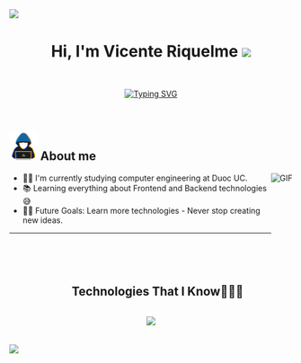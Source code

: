 <!--horizontal divider(gradiant)-->
<img src="https://user-images.githubusercontent.com/73097560/115834477-dbab4500-a447-11eb-908a-139a6edaec5c.gif">

<h1 align="center">Hi, I'm Vicente Riquelme <img src="https://media.giphy.com/media/hvRJCLFzcasrR4ia7z/giphy.gif" width="35"></h1>
<br>
<p align="center">
  <a href="https://git.io/typing-svg"><img src="https://readme-typing-svg.demolab.com?font=Fira+Code&weight=900&size=27&duration=4500&pause=1000&color=59D5E0&center=true&random=false&width=435&lines=Computer+Science+Student;Competitive+Programmer;Interested+in+Web+Development;Always+Learning+New+Things" alt="Typing SVG" /></a>
</p>

<br>

## <picture><img src = "https://github.com/0xAbdulKhalid/0xAbdulKhalid/raw/main/assets/mdImages/about_me.gif" width = 50px></picture> **About me**

<img align="right" alt="GIF" height="160px" src="https://media.giphy.com/media/Ah3zHH7hvsSB2/giphy.gif" />

- 👨‍💻 I'm currently studying computer engineering at Duoc UC.
- 📚 Learning everything about Frontend and Backend technologies 😅
- 💪🏼 Future Goals: Learn more technologies - Never stop creating new ideas.

---

<br>
<br>

<!--h1 without bottom border-->
<div id="user-content-toc">
  <ul align="center">
    <summary><h2 style="display: inline-block">Technologies That I Know👨🏻‍💻</h2></summary>
  </ul>
</div>
<!--tech stack icons-->
<p align="center">
  <a href="https://skillicons.dev">
    <img src="https://skillicons.dev/icons?i=py,java,html,css,js,jquery,mysql,git,discord,github,vscode,gmail,linkedin&perline=14" />
  </a>
</p>

<br>


<!-- Connect with me -->
<!--Desn't work-->
<!--
<div id="user-content-toc">
  <ul align="center">
    <summary><h2 style="display: inline-block">Connect With Me🤝</h2></summary>
    <a href="vicenteriquelme060204@gmail.com" target="_blank">
      <img src="https://img.shields.io/badge/gmail:  vicenteriquelme-%23EA4335.svg?style=for-the-badge&logo=gmail&logoColor=white" t=mail style="margin-bottom: 5px;" />
    </a>
  </ul>  
</div>
-->

<!--- stats & Trophy (start) -->






<!--horizontal divider(gradiant)-->
<img src="https://user-images.githubusercontent.com/73097560/115834477-dbab4500-a447-11eb-908a-139a6edaec5c.gif">
